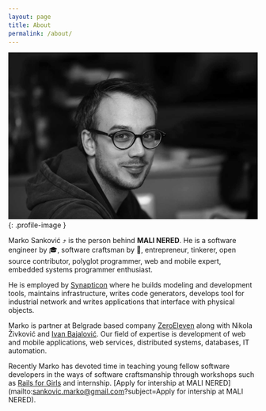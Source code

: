 ```yaml
---
layout: page
title: About
permalink: /about/
---
```


![Profile image](/images/profile.jpg){: .profile-image }

Marko Sanković &#10548; is the person behind <strong>MALI NERED</strong>. He is a software engineer by &#x1f393;, software craftsman by &#128156;, entrepreneur, tinkerer, open source contributor, polyglot programmer, web and mobile expert, embedded systems programmer enthusiast.

He is employed by [Synapticon](https://www.synapticon.com) where he builds modeling and development tools, maintains infrastructure, writes code generators, develops tool for industrial network and writes applications that interface with physical objects.

Marko is partner at Belgrade based company [ZeroEleven](http://zeroeleven.rs) along with Nikola Živković and <a href="https://bajalovic.github.io">Ivan Bajalović</a>. Our field of expertise is development of web and mobile applications, web services, distributed systems, databases, IT automation.

Recently Marko has devoted time in teaching young fellow software developers in the ways of software craftsmanship through workshops such as [Rails for Girls](http://railsgirls.com/) and internship. [Apply for intership at MALI NERED](mailto:sankovic.marko@gmail.com?subject=Apply for intership at MALI NERED).
